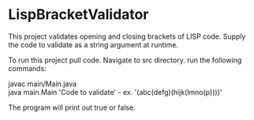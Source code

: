 # LispBracketValidator
This project validates opening and closing brackets of LISP code. Supply the code to validate as a string argument at runtime. 

To run this project pull code. Navigate to src directory. run the following commands:

javac main/Main.java  
java main.Main 'Code to validate' - ex. '(abc(defg)(hijk(lmno(p))))'  

The program will print out true or false.
